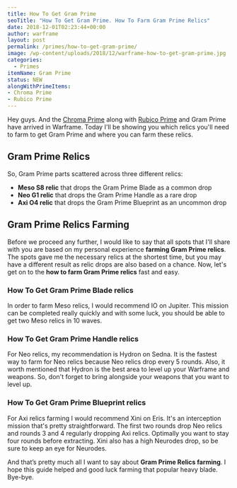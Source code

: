 ```yaml
---
title: How To Get Gram Prime
seoTitle: "How To Get Gram Prime. How To Farm Gram Prime Relics"
date: 2018-12-01T02:23:44+00:00
author: warframe
layout: post
permalink: /primes/how-to-get-gram-prime/
image: /wp-content/uploads/2018/12/warframe-how-to-get-gram-prime.jpg
categories:
  - Primes
itemName: Gram Prime
status: NEW
alongWithPrimeItems:
- Chroma Prime
- Rubico Prime
---
```

Hey guys. And the [Chroma Prime](/primes/how-to-get-chroma-prime/ "How To Get Chroma Prime") along with [Rubico Prime](/primes/how-to-get-rubico-prime/ "How To Get Rubico Prime") and Gram Prime have arrived in Warframe. Today I'll be showing you which relics you'll need to farm to get Gram Prime and where you can farm these relics. <!--more-->

## Gram Prime Relics
So, Gram Prime parts scattered across three different relics:

* <b>Meso S8 relic</b> that drops the Gram Prime Blade as a common drop
* <b>Neo G1 relic</b> that drops the Gram Prime Handle as a rare drop
* <b>Axi O4 relic</b> that drops the Gram Prime Blueprint as an uncommon drop

## Gram Prime Relics Farming
Before we proceed any further, I would like to say that all spots that I'll share with you are based on my personal experience <strong>farming Gram Prime relics</strong>. The spots gave me the necessary relics at the shortest time, but you may have a different result as relic drops are also based on a chance. Now, let's get on to the <strong>how to farm Gram Prime relics</strong> fast and easy.

### How To Get Gram Prime Blade relics
In order to farm Meso relics, I would recommend IO on Jupiter. This mission can be completed really quickly and with some luck, you should be able to get two Meso relics in 10 waves.

### How To Get Gram Prime Handle relics
For Neo relics, my recommendation is Hydron on Sedna. It is the fastest way to farm for Neo relics because Neo relics drop every 5 rounds. Also, it worth mentioned that Hydron is the best area to level up your Warframe and weapons. So, don't forget to bring alongside your weapons that you want to level up.

### How To Get Gram Prime Blueprint relics
For Axi relics farming I would recommend Xini on Eris. It's an interception mission that's pretty straightforward. The first two rounds drop Neo relics and rounds 3 and 4 regularly dropping Axi relics. Optimally you want to stay four rounds before extracting.
Xini also has a high Neurodes drop, so be sure to keep an eye for Neurodes.

And that’s pretty much all I want to say about <strong>Gram Prime Relics farming</strong>. I hope this guide helped and good luck farming that popular heavy blade. Bye-bye.